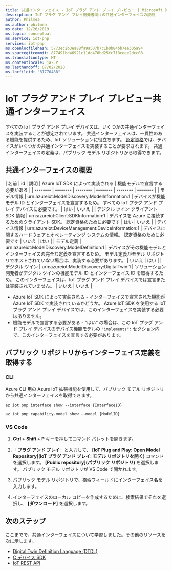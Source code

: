 ```yaml
---
title: 共通インターフェイス - IoT プラグ アンド プレイ プレビュー | Microsoft Docs
description: IoT プラグ アンド プレイ開発者向けの共通インターフェイスの説明
author: Philmea
ms.author: philmea
ms.date: 12/26/2019
ms.topic: conceptual
ms.service: iot-pnp
services: iot-pnp
ms.openlocfilehash: 5773ec2b3ea88fa9a507b7c1b0b84bb7ea305a94
ms.sourcegitcommit: 877491bd46921c11dd478bd25fc718ceee2dcc08
ms.translationtype: HT
ms.contentlocale: ja-JP
ms.lasthandoff: 07/02/2020
ms.locfileid: "81770488"
---
```

# <a name="iot-plug-and-play-preview-common-interfaces"></a>IoT プラグ アンド プレイ プレビュー共通インターフェイス

すべての IoT プラグ アンド プレイ デバイスは、いくつかの共通インターフェイスを実装することが想定されています。 共通インターフェイスは、一貫性のある機能を提供するため、IoT ソリューションに役立ちます。 [認定資格](tutorial-build-device-certification.md)では、デバイスがいくつかの共通インターフェイスを実装することが要求されます。 共通インターフェイスの定義は、パブリック モデル リポジトリから取得できます。

## <a name="summary-of-common-interfaces"></a>共通インターフェイスの概要

| 名前 | id | 説明 | Azure IoT SDK によって実装される | 機能モデルで宣言する必要がある |
| -------- | -------- | -------- | -------- | -------- | -------- |
| モデル情報 | urn:azureiot:ModelDiscovery:ModelInformation:1 | デバイスが機能モデル ID とインターフェイスを宣言するため。 すべての IoT プラグ アンド プレイ デバイスに必要です。 | はい | いいえ |
| デジタル ツイン クライアント SDK 情報 | urn:azureiot:Client:SDKInformation:1 | デバイスを Azure に接続するためのクライアント SDK。 [認定資格](tutorial-build-device-certification.md)のために必要です | はい | いいえ |
| デバイス情報 | urn:azureiot:DeviceManagement:DeviceInformation:1 | デバイスに関するハードウェアとオペレーティング システムの情報。 [認定資格](tutorial-build-device-certification.md)のために必要です | いいえ | はい |
| モデル定義 | urn:azureiot:ModelDiscovery:ModelDefinition:1 | デバイスがその機能モデルとインターフェイスの完全な定義を宣言するため。 モデル定義がモデル リポジトリでホストされていない場合は、実装する必要があります。 | いいえ | はい |
| デジタル ツイン | urn:azureiot:ModelDiscovery:DigitalTwin:1 | ソリューション開発者がデジタル ツインの機能モデル ID とインターフェイス ID を取得するため。 このインターフェイスは、IoT プラグ アンド プレイ デバイスでは宣言または実装されていません。 | いいえ | いいえ |

- Azure IoT SDK によって実装される - インターフェイスで宣言された機能が Azure IoT SDK で実装されているかどうか。 Azure IoT SDK を使用する IoT プラグ アンド プレイ デバイスでは、このインターフェイスを実装する必要はありません。
- 機能モデルで宣言する必要がある - "はい" の場合は、この IoT プラグ アンド プレイ デバイスのデバイス機能モデルの `"implements":` セクション内で、このインターフェイスを宣言する必要があります。

## <a name="retrieve-interface-definitions-from-the-public-repository"></a>パブリック リポジトリからインターフェイス定義を取得する

### <a name="cli"></a>CLI

Azure CLI 用の Azure IoT 拡張機能を使用して、パブリック モデル リポジトリから共通インターフェイスを取得できます。

```azurecli
az iot pnp interface show --interface {InterfaceID}
```

```azurecli
az iot pnp capability-model show --model {ModelID}
```

### <a name="vs-code"></a>VS Code

1. **Ctrl + Shift + P** キーを押してコマンド パレットを開きます。

1. 「**プラグ アンド プレイ**」と入力して、 **[IoT Plug and Play: Open Model Repository]\(IoT プラグ アンド プレイ: モデル リポジトリを開く\)** コマンドを選択します。 **[Public repository]\(パブリック リポジトリ\)** を選択します。 パブリック モデル リポジトリが VS Code で開かれます。

1. パブリック モデル リポジトリで、検索フィールドにインターフェイス名を入力します。

1. インターフェイスのローカル コピーを作成するために、検索結果でそれを選択し、 **[ダウンロード]** を選択します。

## <a name="next-steps"></a>次のステップ

ここまでで、共通インターフェイスについて学習しました。その他のリソースを次に示します。

- [Digital Twin Definition Language (DTDL)](https://aka.ms/DTDL)
- [C デバイス SDK](https://docs.microsoft.com/azure/iot-hub/iot-c-sdk-ref/)
- [IoT REST API](https://docs.microsoft.com/rest/api/iothub/device)

